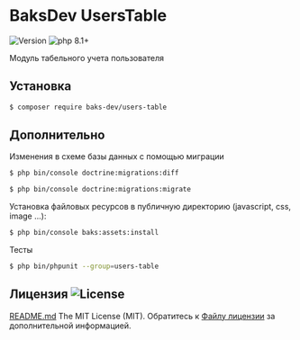 # BaksDev UsersTable

![Version](https://img.shields.io/badge/version-6.3.14-blue) ![php 8.1+](https://img.shields.io/badge/php-min%208.1-red.svg)

Модуль табельного учета пользователя

## Установка

``` bash
$ composer require baks-dev/users-table
```

## Дополнительно

Изменения в схеме базы данных с помощью миграции

``` bash
$ php bin/console doctrine:migrations:diff

$ php bin/console doctrine:migrations:migrate
```

Установка файловых ресурсов в публичную директорию (javascript, css, image ...):

``` bash
$ php bin/console baks:assets:install
```

Тесты

``` bash
$ php bin/phpunit --group=users-table
```

## Лицензия ![License](https://img.shields.io/badge/MIT-green)
[README.md](README.md)
The MIT License (MIT). Обратитесь к [Файлу лицензии](LICENSE.md) за дополнительной информацией.



